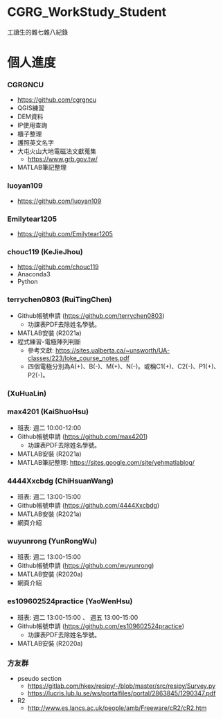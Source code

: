 # CGRG_WorkStudy_Student
工讀生的雜七雜八紀錄

# 個人進度

### CGRGNCU
  + https://github.com/cgrgncu
  + QGIS練習
  + DEM資料
  + IP使用查詢
  + 櫃子整理
  + 護照英文名字
  + 大屯火山大地電磁法文獻蒐集 
    + https://www.grb.gov.tw/ 
  + MATLAB筆記整理

### luoyan109
  + https://github.com/luoyan109

### Emilytear1205
  + https://github.com/Emilytear1205

### chouc119 (KeJieJhou)
  + https://github.com/chouc119
  + Anaconda3
  + Python

### terrychen0803 (RuiTingChen)  
  + Github帳號申請 (https://github.com/terrychen0803)
    + 功課表PDF去除姓名學號。
  + MATLAB安裝 (R2021a)
  + 程式練習-電極陣列判斷
    + 參考文獻: https://sites.ualberta.ca/~unsworth/UA-classes/223/loke_course_notes.pdf
    + 四個電極分別為A(+)、B(-)、M(+)、N(-)。或稱C1(+)、C2(-)、P1(+)、P2(-)。

### (XuHuaLin)

### max4201 (KaiShuoHsu) 
  + 班表: 週二 10:00-12:00
  + Github帳號申請 (https://github.com/max4201)
    + 功課表PDF去除姓名學號。
  + MATLAB安裝 (R2021a)
  + MATLAB筆記整理: https://sites.google.com/site/yehmatlablog/

### 4444Xxcbdg (ChiHsuanWang)
  + 班表: 週二 13:00-15:00
  + Github帳號申請 (https://github.com/4444Xxcbdg)
  + MATLAB安裝 (R2021a)
  + 網頁介紹

### wuyunrong (YunRongWu)
  + 班表: 週二 13:00-15:00
  + Github帳號申請 (https://github.com/wuyunrong)
  + MATLAB安裝 (R2020a)
  + 網頁介紹

### es109602524practice (YaoWenHsu)
  + 班表: 週二 13:00-15:00 、 週五 13:00-15:00
  + Github帳號申請 (https://github.com/es109602524practice)
    + 功課表PDF去除姓名學號。
  + MATLAB安裝 (R2020a)

### 方友群
  + pseudo section
    + https://gitlab.com/hkex/resipy/-/blob/master/src/resipy/Survey.py
    + https://lucris.lub.lu.se/ws/portalfiles/portal/2863845/1290347.pdf
  + R2
    + http://www.es.lancs.ac.uk/people/amb/Freeware/cR2/cR2.htm
